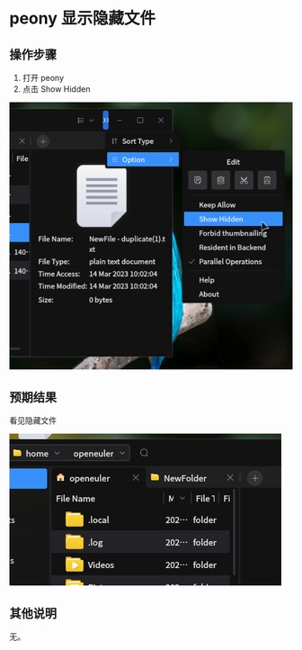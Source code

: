 # peony 显示隐藏文件
## 操作步骤
1. 打开 peony
2. 点击 Show Hidden

![peony-显示隐藏文件-1](./img/peony-显示隐藏文件-1.png)

## 预期结果
看见隐藏文件

![peony-显示隐藏文件-2](./img/peony-显示隐藏文件-2.png)


## 其他说明
无。
